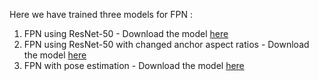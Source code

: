 Here we have trained three models for FPN :
1. FPN using ResNet-50 - Download the model [here](https://drive.google.com/open?id=1ebE4lkxcyPHEWcQOak39mohjzdjpgVG_)
2. FPN using ResNet-50 with changed anchor aspect ratios - Download the model [here](https://drive.google.com/open?id=1oL_1C-uAlbEgnIfJEhznTYTW68L7pRwS)
3. FPN with pose estimation - Download the model [here](https://drive.google.com/open?id=1yq7OeUR3Lq9Yz7D6vmrevuf6BiHXunpC)
